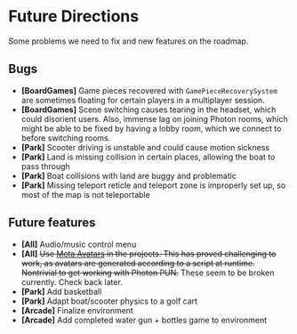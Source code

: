 # Future Directions

Some problems we need to fix and new features on the roadmap.

## Bugs

-   **[BoardGames]** Game pieces recovered with `GamePieceRecoverySystem` are sometimes floating for certain players in a multiplayer session.
-   **[BoardGames]** Scene switching causes tearing in the headset, which could disorient users. Also, immense lag on joining Photon rooms, which might be able to be fixed by having a lobby room, which we connect to before switching rooms.
-   **[Park]** Scooter driving is unstable and could cause motion sickness
-   **[Park]** Land is missing collision in certain places, allowing the boat to pass through
-   **[Park]** Boat collisions with land are buggy and problematic
-   **[Park]** Missing teleport reticle and teleport zone is improperly set up, so most of the map is not teleportable

## Future features

-   **[All]** Audio/music control menu
-   **[All]** ~~Use [Meta Avatars](https://www.meta.com/avatars/) in the projects. This has proved challenging to work, as avatars are generated according to a script at runtime. Nontrivial to get working with Photon PUN.~~ These seem to be broken currently. Check back later.
-   **[Park]** Add basketball
-   **[Park]** Adapt boat/scooter physics to a golf cart
-   **[Arcade]** Finalize environment
-   **[Arcade]** Add completed water gun + bottles game to environment
